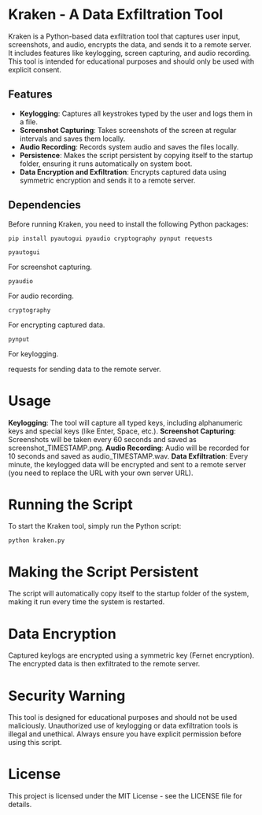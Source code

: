 # Kraken - A Data Exfiltration Tool

Kraken is a Python-based data exfiltration tool that captures user input, screenshots, and audio, encrypts the data, and sends it to a remote server. It includes features like keylogging, screen capturing, and audio recording. This tool is intended for educational purposes and should only be used with explicit consent.

## Features

- **Keylogging**: Captures all keystrokes typed by the user and logs them in a file.
- **Screenshot Capturing**: Takes screenshots of the screen at regular intervals and saves them locally.
- **Audio Recording**: Records system audio and saves the files locally.
- **Persistence**: Makes the script persistent by copying itself to the startup folder, ensuring it runs automatically on system boot.
- **Data Encryption and Exfiltration**: Encrypts captured data using symmetric encryption and sends it to a remote server.

## Dependencies

Before running Kraken, you need to install the following Python packages:

```
pip install pyautogui pyaudio cryptography pynput requests
```
```
pyautogui
```
For screenshot capturing.
```
pyaudio 
```
For audio recording.
```
cryptography 
```
For encrypting captured data.
```
pynput 
```
For keylogging.

requests for sending data to the remote server.

# Usage

**Keylogging**: The tool will capture all typed keys, including alphanumeric keys and special keys (like Enter, Space, etc.).
**Screenshot Capturing**: Screenshots will be taken every 60 seconds and saved as screenshot_TIMESTAMP.png.
**Audio Recording**: Audio will be recorded for 10 seconds and saved as audio_TIMESTAMP.wav.
**Data Exfiltration**: Every minute, the keylogged data will be encrypted and sent to a remote server (you need to replace the URL with your own server URL).

# Running the Script
To start the Kraken tool, simply run the Python script:

```
python kraken.py
```

# Making the Script Persistent

The script will automatically copy itself to the startup folder of the system, making it run every time the system is restarted.

# Data Encryption

Captured keylogs are encrypted using a symmetric key (Fernet encryption). The encrypted data is then exfiltrated to the remote server.

# Security Warning

This tool is designed for educational purposes and should not be used maliciously. Unauthorized use of keylogging or data exfiltration tools is illegal and unethical. Always ensure you have explicit permission before using this script.

# License
This project is licensed under the MIT License - see the LICENSE file for details.
